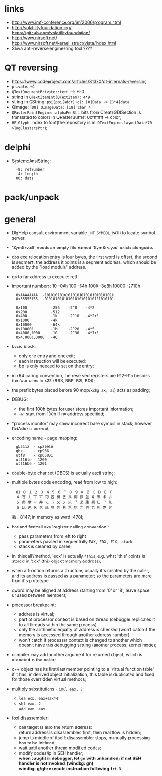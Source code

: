 links
==============
* http://www.imf-conference.org/imf2006/program.html
* http://volatilityfoundation.org/  
	https://github.com/volatilityfoundation/
* http://www.nirsoft.net/  
	http://www.nirsoft.net/kernel_struct/vista/index.html
* Shiva anti–reverse engineering tool
	????

QT reversing
===================
* <https://www.codeproject.com/articles/31330/qt-internals-reversing>
* `private`: +4
* `QTextDocumentPrivate::text` --> +50
* string in `QTextItemInt(QTextItem): 4*9`
* string in QString: `poi(poi(addr)+c): [0]Data -> [3*4]data`
* QImage: `[08] QImageData: [18] char *`
* `QRasterPaintEngine::alphaPenBlt`: bits from CreateGDISection is translated to colors in QRasterBuffer: 0xffffffff -> color;
* `HB_Glyph`: index to font(the repository is in: `QTextEngine.layoutData/70->logClustersPtr`); 

delphi  
==========
* System::AnsiString:

		-8: refNumber
		-4: length
		00: data

pack/unpack
============


general
============

* DlgHelp consult environment variable `_NT_SYMBOL_PATH` to locate symbol server.

* 'SymSrv.dll' needs an empty file named 'SymSrv.yes' exists alongside.

* dos exe relocation entry is four bytes, the first word is offset, the second is segment.  the address it points is a segment address, which should be added by the "load module" address.

* go to far address to execute:
	retf

* important numbers:
		10		-0Ah
		100		-64h
		1000	-3e8h
		10000	-2710h

		0xAAAAAAAA	-10101010101010101010101010101010
		0x55555555	-01010101010101010101010101010101

		0x100			-256	-2^8	-4*2
		0x200			-512
		0x400			-1k		-2^10	-4*2+2
		0x1000			-4k
		0x10000			-64k
		0x100000		-1M		-2^20	-4*5
		0x4000,0000		-1G		-2^30	-4*7+2
		0x4,0000,0000	-4G

* basic block:
	* only one entry and one exit;
	* each instruction will be executed;
	* bp is only needed to set on the entry;

* in x64 calling convention, the reserved registers are R12-R15 besides the four ones in x32 (RBX, RBP, RSI, RDI);

* the prefix bytes placed before 90 (nop/`xchg ax, ax`) acts as padding;

* DEBUG:
	* the first 100h bytes for user stores important information;
	* `-w`: start from 100h if no address specified;

* "process monitor" may show incorrect base symbol in stack; however RetAddr is correct;

* encoding name - page mapping:

		gb2312  - cp20936
		gbk     - cp936
		utf8    - cp65001
		utf16le - 1200
		utf16be - 1201

* double-byte char set (DBCS) is actually ascii string;

* multiple bytes code encoding, read from low to high:

		81 ０ １ ２ ３ ４ ５ ６ ７ ８ ９ Ａ Ｂ Ｃ Ｄ Ｅ Ｆ
		４ 丂 丄 丅 丆 丏 丒 丗 丟 丠 両 丣 並 丩 丮 丯 丱
		５ 丳 丵 丷 丼 乀 乁 乂 乄 乆 乊 乑 乕 乗 乚 乛 乢
		６ 乣 乤 乥 乧 乨 乪 乫 乬 乭 乮 乯 乲 乴 乵 乶 乷

	丢：8147;	in memory as word: 4781;

* borland fastcall aka 'register calling convention':
	* pass parameters from left to right 
	* parameters passed in sequentially `EAX, EDX, ECX, stack`
	* stack is cleaned by callee;

* in 'thiscall'/method, 'ecx' is actually `*this`, e.g. what 'this' points is stored in 'ecx' (this object memory address);

* when a function returns a structure, usually it's created by the caller, and its address is passed as a parameter; so the parameters are more than it's prototype; 

* qword may be aligned at address starting from '0' or '8', leave space unused between members;

* processor breakpoint;
	* address is virtual;
	* part of processor context is based on thread (debugger replicates it to all threads within the same process);
	* only the arithmetic equalty of address is checked (won't catch if the memory is accessed through another address number);
	* won't catch if processer context is changed to another which doesn't have this debugging setting (another process; kernel mode);

* compiler may add another argument for returned object, which is allocated in the caller;

* c++ object has its first/last member pointing to a 'virtual function table' if it has; in derived object initialization, this table is duplicated and fixed for those overridden virtual methods;

* multiply substitutions - `imul eax, 5`:
	* `lea ecx, eax+eax*4`
	* `shl eax, 2`  
	  `add eax, eax`

* fool disassembler:
	* call target is also the return address:  
	  return address is disassembled first, then real flow is hidden;
	* jump to middle of itself; disassembler stops, manually processing has to be initiated;
	* wait until another thread modified codes;
	* modify codes/ip in SEH handler;  
	  **when caught in debugger, let go with unhandled; if not SEH handler is not invoked. (windbg: gn)**  
	  **windbg: g/gh: execute instruction following `int 3`**

